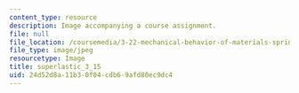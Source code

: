 ```yaml
---
content_type: resource
description: Image accompanying a course assignment.
file: null
file_location: /coursemedia/3-22-mechanical-behavior-of-materials-spring-2008/24d52d8a11b30f04cdb69afd80ec9dc4_superlastic_3_15.jpg
file_type: image/jpeg
resourcetype: Image
title: superlastic_3_15
uid: 24d52d8a-11b3-0f04-cdb6-9afd80ec9dc4
---
```

